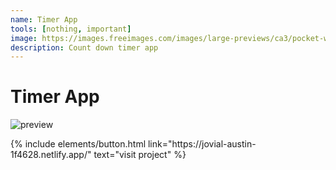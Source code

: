 ```yaml
---
name: Timer App
tools: [nothing, important]
image: https://images.freeimages.com/images/large-previews/ca3/pocket-watch-1-1419883.jpg
description: Count down timer app
---
```




# Timer App


![preview](https://i.imgur.com/vmkLsTA.png)




<p class="text-center">
{% include elements/button.html link="https://jovial-austin-1f4628.netlify.app/" text="visit project" %}
</p>